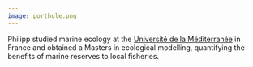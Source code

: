 ```yaml
---
image: porthole.png
---
```



Philipp studied marine ecology at the [Université de la
Méditerranée](http://www.imbe.fr/?lang=fr) in France and obtained a Masters
in ecological modelling, quantifying the benefits of marine reserves to
local fisheries.
